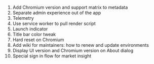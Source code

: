 1. Add Chromium version and support matrix to metadata
2. Separate admin experience out of the app
3. Telemetry
4. Use service worker to pull render script
5. Launch indicator
6. Title bar color tweak
7. Hard reset on Chromium
8. Add wiki for maintainers: how to renew and update environments
9. Display UI version and Chromium version on About dialog
10. Special sign in flow for market insight
